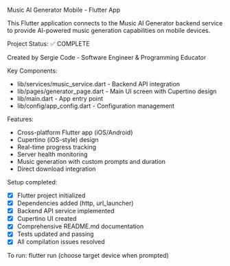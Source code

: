 Music AI Generator Mobile - Flutter App

This Flutter application connects to the Music AI Generator backend service to provide AI-powered music generation capabilities on mobile devices.

Project Status: ✅ COMPLETE

Created by Sergie Code - Software Engineer & Programming Educator

Key Components:
- lib/services/music_service.dart - Backend API integration
- lib/pages/generator_page.dart - Main UI screen with Cupertino design
- lib/main.dart - App entry point
- lib/config/app_config.dart - Configuration management

Features:
- Cross-platform Flutter app (iOS/Android)
- Cupertino (iOS-style) design
- Real-time progress tracking
- Server health monitoring
- Music generation with custom prompts and duration
- Direct download integration

Setup completed:
- [x] Flutter project initialized
- [x] Dependencies added (http, url_launcher)
- [x] Backend API service implemented
- [x] Cupertino UI created
- [x] Comprehensive README.md documentation
- [x] Tests updated and passing
- [x] All compilation issues resolved

To run: flutter run (choose target device when prompted)
